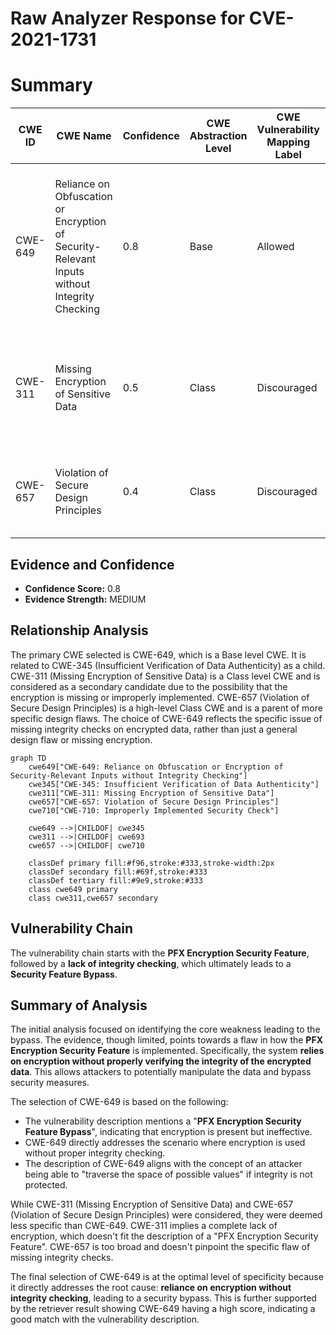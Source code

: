 # Raw Analyzer Response for CVE-2021-1731

# Summary
| CWE ID | CWE Name | Confidence | CWE Abstraction Level | CWE Vulnerability Mapping Label | CWE-Vulnerability Mapping Notes |
|---|---|---|---|---|---|
| CWE-649 | Reliance on Obfuscation or Encryption of Security-Relevant Inputs without Integrity Checking | 0.8 | Base | Allowed | Primary CWE. The product uses encryption (PFX Encryption) but doesn't properly check integrity, leading to a security bypass. |
| CWE-311 | Missing Encryption of Sensitive Data | 0.5 | Class | Discouraged | Secondary Candidate. There might be a lack of encryption or improper encryption leading to the bypass. |
| CWE-657 | Violation of Secure Design Principles | 0.4 | Class | Discouraged | Secondary Candidate. A flawed design is contributing to security issues. |

## Evidence and Confidence

*   **Confidence Score:** 0.8
*   **Evidence Strength:** MEDIUM

## Relationship Analysis
The primary CWE selected is CWE-649, which is a Base level CWE. It is related to CWE-345 (Insufficient Verification of Data Authenticity) as a child. CWE-311 (Missing Encryption of Sensitive Data) is a Class level CWE and is considered as a secondary candidate due to the possibility that the encryption is missing or improperly implemented. CWE-657 (Violation of Secure Design Principles) is a high-level Class CWE and is a parent of more specific design flaws. The choice of CWE-649 reflects the specific issue of missing integrity checks on encrypted data, rather than just a general design flaw or missing encryption.

```mermaid
graph TD
    cwe649["CWE-649: Reliance on Obfuscation or Encryption of Security-Relevant Inputs without Integrity Checking"]
    cwe345["CWE-345: Insufficient Verification of Data Authenticity"]
    cwe311["CWE-311: Missing Encryption of Sensitive Data"]
    cwe657["CWE-657: Violation of Secure Design Principles"]
    cwe710["CWE-710: Improperly Implemented Security Check"]

    cwe649 -->|CHILDOF| cwe345
    cwe311 -->|CHILDOF| cwe693
    cwe657 -->|CHILDOF| cwe710

    classDef primary fill:#f96,stroke:#333,stroke-width:2px
    classDef secondary fill:#69f,stroke:#333
    classDef tertiary fill:#9e9,stroke:#333
    class cwe649 primary
    class cwe311,cwe657 secondary
```

## Vulnerability Chain
The vulnerability chain starts with the **PFX Encryption Security Feature**, followed by a **lack of integrity checking**, which ultimately leads to a **Security Feature Bypass**.

## Summary of Analysis
The initial analysis focused on identifying the core weakness leading to the bypass. The evidence, though limited, points towards a flaw in how the **PFX Encryption Security Feature** is implemented. Specifically, the system **relies on encryption without properly verifying the integrity of the encrypted data**. This allows attackers to potentially manipulate the data and bypass security measures.

The selection of CWE-649 is based on the following:

*   The vulnerability description mentions a "**PFX Encryption Security Feature Bypass**", indicating that encryption is present but ineffective.
*   CWE-649 directly addresses the scenario where encryption is used without proper integrity checking.
*   The description of CWE-649 aligns with the concept of an attacker being able to "traverse the space of possible values" if integrity is not protected.

While CWE-311 (Missing Encryption of Sensitive Data) and CWE-657 (Violation of Secure Design Principles) were considered, they were deemed less specific than CWE-649. CWE-311 implies a complete lack of encryption, which doesn't fit the description of a "PFX Encryption Security Feature". CWE-657 is too broad and doesn't pinpoint the specific flaw of missing integrity checks.

The final selection of CWE-649 is at the optimal level of specificity because it directly addresses the root cause: **reliance on encryption without integrity checking**, leading to a security bypass. This is further supported by the retriever result showing CWE-649 having a high score, indicating a good match with the vulnerability description.